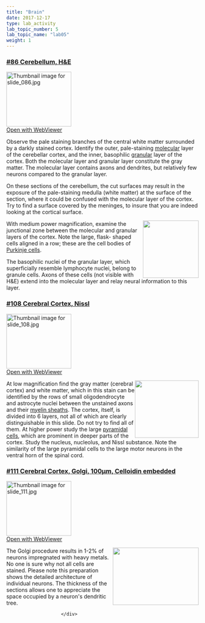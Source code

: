 ```yaml
---
title: "Brain"
date: 2017-12-17
type: lab_activity
lab_topic_number: 5
lab_topic_name: "lab05"
weight: 1
---
```

<div class="entrybody">
						<h3><u>#86 Cerebellum, <span class="caps">H&amp;E</span></u></h3>

<div class="thumbnail"> <a href="http://virtualslides.cumc.columbia.edu/86.svs/view.apml?" target="_blank"><img alt="Thumbnail image for slide_086.jpg" src="http://histologylab.ccnmtl.columbia.edu/assets/images/slide_086-thumb-170x143-1602.jpg" width="170" height="143" class="mt-image-left"></a><br><a href="http://virtualslides.cumc.columbia.edu/86.svs/view.apml?" target="_blank">Open with WebViewer</a> </div>

<p>Observe the pale staining branches of the central white matter surrounded by a darkly stained cortex.   Identify the outer, pale-staining <u>molecular</u> layer of the cerebellar cortex, and the inner, basophilic <u>granular</u> layer of the cortex.  Both the molecular layer and granular layer constitute the gray matter.  The molecular layer contains axons and dendrites, but relatively few neurons compared to the granular layer.</p>

<p>On these sections of the cerebellum, the cut surfaces may result in the exposure of the pale-staining medulla  (white matter) at the surface of the section, where it could be confused with the molecular layer of the cortex.  Try to find a surface covered by the meninges, to insure that you are indeed looking at the cortical surface.</p>

<p><img src="http://histologylab.ccnmtl.columbia.edu/assets/images/86%20cerebellum.jpg" style="width:146px; height:150px; float:right;">With medium power magnification, examine the junctional zone between the molecular and granular layers of the cortex.  Note the large, flask- shaped cells aligned in a row; these are the cell bodies of <u>Purkinje cells</u>.  </p>

<p>The basophilic nuclei of the granular layer, which superficially resemble lymphocyte nuclei, belong to granule cells.  Axons of these cells (not visible with <span class="caps">H&amp;E</span>) extend into the molecular layer and relay neural information to this layer.</p>


<h3><u>#108 Cerebral Cortex, Nissl</u></h3>

<div class="thumbnail"> <a href="http://virtualslides.cumc.columbia.edu/108.svs/view.apml?" target="_blank"><img alt="Thumbnail image for slide_108.jpg" src="http://histologylab.ccnmtl.columbia.edu/assets/images/slide_108-thumb-170x143-1644.jpg" width="170" height="143" class="mt-image-left"></a><br><a href="http://virtualslides.cumc.columbia.edu/108.svs/view.apml?" target="_blank">Open with WebViewer</a> </div>

<p><img src="http://histologylab.ccnmtl.columbia.edu/assets/images/108%20cerebral%20cortex.jpg" style="width:167px; height:150px; float:right;">At low magnification find the gray matter (cerebral cortex) and white matter, which in this stain can be identified by the rows of small oligodendrocyte and astrocyte nuclei between the unstained axons and their <u>myelin sheaths</u>.  The cortex, itself, is divided into 6 layers, not all of which are clearly distinguishable in this slide.  Do not try to find all of them.  At higher power study the large <u>pyramidal cells</u>, which are prominent in deeper parts of the cortex.   Study the nucleus, nucleolus, and Nissl substance.  Note the similarity of the large pyramidal cells to the large motor neurons in the ventral horn of the spinal cord.</p>

<h3><u>#111 Cerebral Cortex, Golgi, 100µm, Celloidin embedded</u></h3>

<div class="thumbnail"> <a href="http://virtualslides.cumc.columbia.edu/111.svs/view.apml?" target="_blank"><img alt="Thumbnail image for slide_111.jpg" src="http://histologylab.ccnmtl.columbia.edu/assets/images/slide_111-thumb-170x143-1650.jpg" width="170" height="143" class="mt-image-left"></a><br><a href="http://virtualslides.cumc.columbia.edu/111.svs/view.apml?" target="_blank">Open with WebViewer</a> </div>

<p><img src="http://histologylab.ccnmtl.columbia.edu/assets/images/111%20cerebral%20cortex.jpg" style="width:225px; height:150px; float:right;">The Golgi procedure results in 1-2% of neurons impregnated with heavy metals.  No one is sure why not all cells are stained.  Please note this preparation shows the detailed architecture of individual neurons.  The thickness of the sections allows one to appreciate the space occupied by a neuron's dendritic tree.</p>
						
						
						</div>
